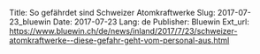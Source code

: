 Title: So gefährdet sind Schweizer Atomkraftwerke
Slug: 2017-07-23_bluewin
Date: 2017-07-23
Lang: de
Publisher: Bluewin
Ext_url: https://www.bluewin.ch/de/news/inland/2017/7/23/schweizer-atomkraftwerke--diese-gefahr-geht-vom-personal-aus.html
